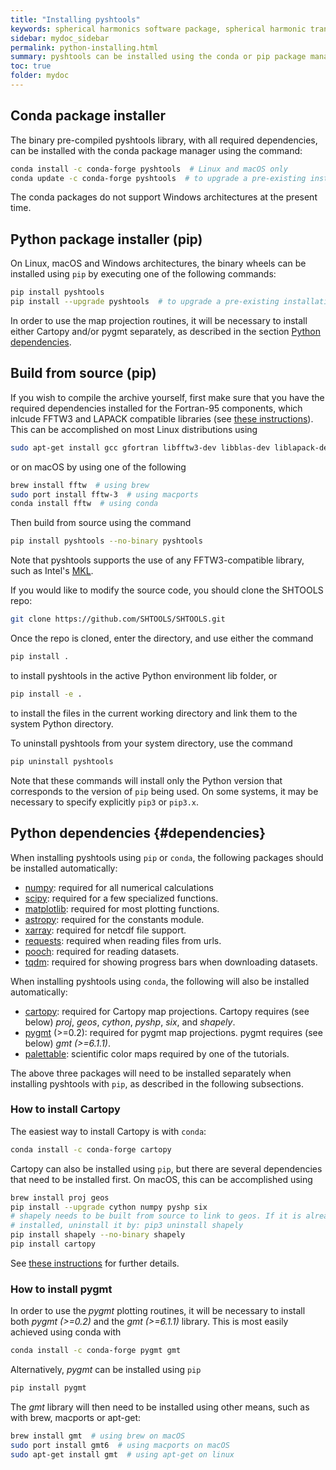 ```yaml
---
title: "Installing pyshtools"
keywords: spherical harmonics software package, spherical harmonic transform, legendre functions, multitaper spectral analysis, fortran, Python, gravity, magnetic field
sidebar: mydoc_sidebar
permalink: python-installing.html
summary: pyshtools can be installed using the conda or pip package manager.
toc: true
folder: mydoc
---
```


## Conda package installer

The binary pre-compiled pyshtools library, with all required dependencies, can be installed with the conda package manager using the command:
```bash
conda install -c conda-forge pyshtools  # Linux and macOS only
conda update -c conda-forge pyshtools  # to upgrade a pre-existing installation
```
The conda packages do not support Windows architectures at the present time.

## Python package installer (pip)

On Linux, macOS and Windows architectures, the binary wheels can be installed using `pip` by executing one of the following commands:
```bash
pip install pyshtools
pip install --upgrade pyshtools  # to upgrade a pre-existing installation
```
In order to use the map projection routines, it will be necessary to install either Cartopy and/or pygmt separately, as described in the section [Python dependencies](#dependencies).

## Build from source (pip)

If you wish to compile the archive yourself, first make sure that you have the required dependencies installed for the Fortran-95 components, which inlcude FFTW3 and LAPACK compatible libraries (see [these instructions](fortran-installing.html)). This can be accomplished on most Linux distributions using
```bash
sudo apt-get install gcc gfortran libfftw3-dev libblas-dev liblapack-dev
```
or on macOS by using one of the following
```bash
brew install fftw  # using brew
sudo port install fftw-3  # using macports
conda install fftw  # using conda
```
Then build from source using the command
```bash
pip install pyshtools --no-binary pyshtools
```
Note that pyshtools supports the use of any FFTW3-compatible library, such as Intel's [MKL](https://software.intel.com/en-us/mkl).

If you would like to modify the source code, you should clone the SHTOOLS repo:
```bash
git clone https://github.com/SHTOOLS/SHTOOLS.git
```
Once the repo is cloned, enter the directory, and use either the command
```bash
pip install .
```
to install pyshtools in the active Python environment lib folder, or
```bash
pip install -e .
```
to install the files in the current working directory and link them to the system Python directory.

To uninstall pyshtools from your system directory, use the command
```bash
pip uninstall pyshtools
```
Note that these commands will install only the Python version that corresponds to the version of `pip` being used. On some systems, it may be necessary to specify explicitly `pip3` or `pip3.x`.

## Python dependencies {#dependencies}

When installing pyshtools using `pip` or `conda`, the following packages should be installed automatically:

* [numpy](https://numpy.org/): required for all numerical calculations
* [scipy](https://www.scipy.org/): required for a few specialized functions.
* [matplotlib](https://matplotlib.org/): required for most plotting functions.
* [astropy](https://www.astropy.org/): required for the constants module.
* [xarray](https://xarray.pydata.org/en/stable/#): required for netcdf file support.
* [requests](https://2.python-requests.org/en/master/#): required when reading files from urls.
* [pooch](https://www.fatiando.org/pooch/latest/index.html): required for reading datasets.
* [tqdm](https://tqdm.github.io/): required for showing progress bars when downloading datasets.

When installing pyshtools using `conda`, the following will also be installed automatically:

* [cartopy](https://scitools.org.uk/cartopy/docs/latest/): required for Cartopy map projections. Cartopy requires (see below) *proj*, *geos*, *cython*, *pyshp*, *six*, and *shapely*.
* [pygmt](https://www.pygmt.org) (>=0.2): required for pygmt map projections. pygmt requires (see below) *gmt (>=6.1.1)*.
* [palettable](https://jiffyclub.github.io/palettable/): scientific color maps required by one of the tutorials.

The above three packages will need to be installed separately when installing pyshtools with `pip`, as described in the following subsections.

### How to install Cartopy

The easiest way to install Cartopy is with `conda`:
```bash
conda install -c conda-forge cartopy
```
Cartopy can also be installed using `pip`, but there are several dependencies that need to be installed first. On macOS, this can be accomplished using
```bash
brew install proj geos
pip install --upgrade cython numpy pyshp six
# shapely needs to be built from source to link to geos. If it is already
# installed, uninstall it by: pip3 uninstall shapely
pip install shapely --no-binary shapely
pip install cartopy
```
See [these instructions](https://scitools.org.uk/cartopy/docs/latest/installing.html#installing) for further details.

### How to install pygmt
In order to use the *pygmt* plotting routines, it will be necessary to install both *pygmt (>=0.2)* and the *gmt (>=6.1.1)* library. This is most easily achieved using conda with
```bash
conda install -c conda-forge pygmt gmt
```
Alternatively, *pygmt* can be installed using `pip`
```bash
pip install pygmt
```
The *gmt* library will then need to be installed using other means, such as with brew, macports or apt-get:
```bash
brew install gmt  # using brew on macOS
sudo port install gmt6  # using macports on macOS
sudo apt-get install gmt  # using apt-get on linux
```